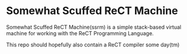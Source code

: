 # Somewhat Scuffed ReCT Machine
Somewhat Scuffed ReCT Machine(ssrm) is a simple stack-based virtual machine
for working with the ReCT Programming Language.

This repo should hopefully also contain a ReCT compiler some day(tm)
